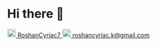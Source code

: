 # Hi there 👋

<!--
**RoshanCyriac/RoshanCyriac** is a ✨ _special_ ✨ repository because its `README.md` (this file) appears on your GitHub profile.
[![LinkedIn](https://img.shields.io/badge/LinkedIn-RoshanCyriac7-%230077B5?style=flat&logo=linkedin&logoColor=white)](https://www.linkedin.com/in/RoshanCyriac7)

Here are some ideas to get you started:

- 🔭 I’m currently working on ...
- 🌱 I’m currently learning ...
- 👯 I’m looking to collaborate on ...
- 🤔 I’m looking for help with ...
- 💬 Ask me about ...
- 📫 How to reach me: ...
- 😄 Pronouns: ...
- ⚡ Fun fact: ...
-->
<a href="https://www.linkedin.com/in/RoshanCyriac7" target="_blank">
    <img src="https://cdn.jsdelivr.net/npm/simple-icons@v5/icons/linkedin.svg" width="20" height="20" alt="LinkedIn">
    RoshanCyriac7
</a>
<a href="mailto:roshancyriac.k@gmail.com" target="_blank">
    <img src="https://cdn.jsdelivr.net/npm/simple-icons@v5/icons/gmail.svg" width="20" height="20" alt="Gmail">
    roshancyriac.k@gmail.com
</a>
